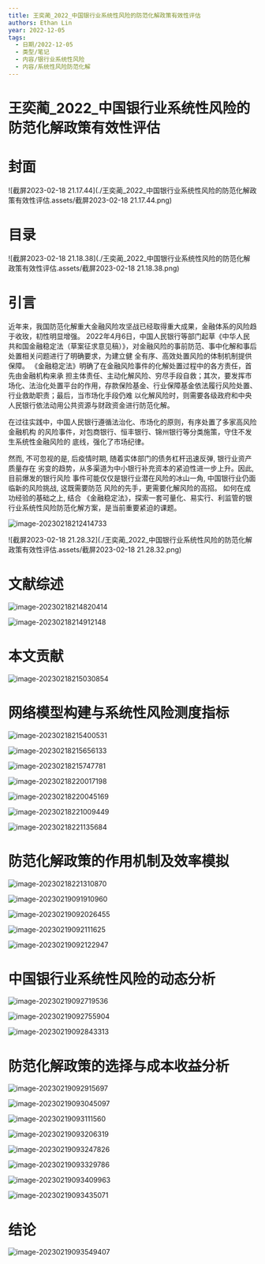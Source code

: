 ```yaml
---
title: 王奕蔺_2022_中国银行业系统性风险的防范化解政策有效性评估
authors: Ethan Lin
year: 2022-12-05 
tags:
  - 日期/2022-12-05 
  - 类型/笔记 
  - 内容/银行业系统性风险 
  - 内容/系统性风险防范化解 
---
```



# 王奕蔺_2022_中国银行业系统性风险的防范化解政策有效性评估









# 封面



![截屏2023-02-18 21.17.44](./王奕蔺_2022_中国银行业系统性风险的防范化解政策有效性评估.assets/截屏2023-02-18 21.17.44.png)





# 目录



![截屏2023-02-18 21.18.38](./王奕蔺_2022_中国银行业系统性风险的防范化解政策有效性评估.assets/截屏2023-02-18 21.18.38.png)









# 引言

近年来，我国防范化解重大金融风险攻坚战已经取得重大成果，金融体系的风险趋于收玫，㓞性明显增强。
2022年4月6日，中国人民银行等部门起草《中华人民共和国金融稳定法（草案征求意见稿）》，对金融风险的事前防范、事中化解和事后处置相关问题进行了明确要求，为建立健 全有序、高效处置风险的体制机制提供保障。
《金融稳定法》明确了在金融风险事件的化解处置过程中的各方责任，首先由金融机构来承 担主体责任、主动化解风险、穷尽手段自救；其次，要发挥市场化、法治化处置平台的作用，存款保险基金、行业保障基金依法履行风险处置、行业救助职责；最后，当市场化手段仍难 以化解风险时，则需要各级政府和中央人民银行依法动用公共资源与财政资金进行防范化解。

在过往实践中，中国人民银行遵循法治化、市场化的原则，有序处置了多家高风险金融机构 的风险事件，对包商银行、恒丰银行、锦州银行等分类施策，守住不发生系统性金融风险的 底线，强化了市场纪律。

然而, 不可忽视的是, 后疫情时期, 随着实体部门的债务杠杆迅速反弹, 银行业资产质量存在 劣变的趋势，从多渠道为中小银行补充资本的紧迫性进一步上升。因此, 目前爆发的银行风险 事件可能仅仅是银行业潜在风险的冰山一角, 中国银行业仍面临新的风险挑战, 这既需要防范 风险的先手，更需要化解风险的高招。
如何在成功经验的基础之上, 结合 《金融稳定法》，探索一套可量化、易实行、利监管的银行业系统性风险防范化解方案，是当前重要紧迫的课题。



![image-20230218212414733](image-20230218212414733.png)





![截屏2023-02-18 21.28.32](./王奕蔺_2022_中国银行业系统性风险的防范化解政策有效性评估.assets/截屏2023-02-18 21.28.32.png)





# 文献综述



![image-20230218214820414](image-20230218214820414.png)



![image-20230218214912148](image-20230218214912148.png)





# 本文贡献



![image-20230218215030854](image-20230218215030854.png)



# 网络模型构建与系统性风险测度指标



![image-20230218215400531](image-20230218215400531.png)



![image-20230218215656133](image-20230218215656133.png)





![image-20230218215747781](image-20230218215747781.png)



![image-20230218220017198](image-20230218220017198.png)



![image-20230218220045169](image-20230218220045169.png)



![image-20230218221009449](image-20230218221009449.png)





![image-20230218221135684](image-20230218221135684.png)



# 防范化解政策的作用机制及效率模拟



![image-20230218221310870](image-20230218221310870.png)



![image-20230219091910960](image-20230219091910960-6769553.png)



![image-20230219092026455](image-20230219092026455.png)



![image-20230219092111625](image-20230219092111625.png)



![image-20230219092122947](image-20230219092122947.png)





# 中国银行业系统性风险的动态分析

![image-20230219092719536](image-20230219092719536.png)



![image-20230219092755904](image-20230219092755904.png)



![image-20230219092843313](image-20230219092843313.png)





# 防范化解政策的选择与成本收益分析



![image-20230219092915697](image-20230219092915697.png)



![image-20230219093045097](image-20230219093045097.png)



![image-20230219093111560](image-20230219093111560.png)



![image-20230219093206319](image-20230219093206319.png)



![image-20230219093247826](image-20230219093247826.png)



![image-20230219093329786](image-20230219093329786.png)



![image-20230219093409963](image-20230219093409963.png)



![image-20230219093435071](image-20230219093435071.png)



# 结论

![image-20230219093549407](image-20230219093549407.png)



























































